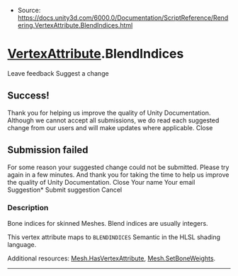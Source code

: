 * Source: https://docs.unity3d.com/6000.0/Documentation/ScriptReference/Rendering.VertexAttribute.BlendIndices.html

#  [VertexAttribute](https://docs.unity3d.com/6000.0/Documentation/ScriptReference/Rendering.VertexAttribute.html).BlendIndices
Leave feedback
Suggest a change
## Success!
Thank you for helping us improve the quality of Unity Documentation. Although we cannot accept all submissions, we do read each suggested change from our users and will make updates where applicable.
Close
## Submission failed
For some reason your suggested change could not be submitted. Please <a>try again</a> in a few minutes. And thank you for taking the time to help us improve the quality of Unity Documentation.
Close
Your name Your email Suggestion* Submit suggestion
Cancel
### Description
Bone indices for skinned Meshes.
Blend indices are usually integers.  
  
This vertex attribute maps to `BLENDINDICES` Semantic in the HLSL shading language.  
  
Additional resources: [Mesh.HasVertexAttribute](https://docs.unity3d.com/6000.0/Documentation/ScriptReference/Mesh.HasVertexAttribute.html), [Mesh.SetBoneWeights](https://docs.unity3d.com/6000.0/Documentation/ScriptReference/Mesh.SetBoneWeights.html).
* * *
